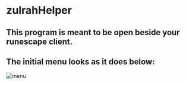 # zulrahHelper

## This program is meant to be open beside your runescape client. 
## The initial menu looks as it does below:

![menu](https://imgur.com/piarPb6.png=100x100)
